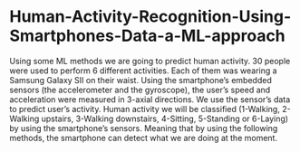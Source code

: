 # Human-Activity-Recognition-Using-Smartphones-Data-a-ML-approach
Using some ML methods we are going to predict human activity. 30 people were used to perform 6 different activities. Each of them was wearing a Samsung Galaxy SII on their waist. Using the smartphone’s embedded sensors (the accelerometer and the gyroscope), the user’s speed and acceleration were measured in 3-axial directions. We use the sensor’s data to predict user’s activity. Human activity we will be classified (1-Walking, 2-Walking upstairs, 3-Walking downstairs, 4-Sitting, 5-Standing or 6-Laying) by using the smartphone’s sensors. Meaning that by using the following methods, the smartphone can detect what we are doing at the moment. 
